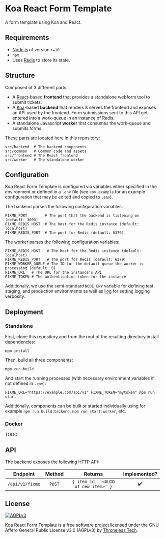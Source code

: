 # Koa React Form Template
A form template using Koa and React.

## Requirements
* [Node.js](https://nodejs.org) of version `>=10`
* `npm`
* Uses [Redis](https://redis.org) to store its state.

## Structure
Composed of 3 different parts:
* A [React](https://reactjs.org/)-based **frontend** that provides a standalone webform tool to submit tickets.
* A [Koa](https://koajs.com)-based **backend** that renders & serves the frontend and exposes an API used by the frontend. Form submissions sent to this API get entered into a work-queue in an instance of Redis.
* A standalone Javascript **worker** that consumes the work-queue and submits forms.

These parts are located here in this repository:
```
src/backend  # The backend components
src/common   # Common code and assets
src/frontend # The React frontend
src/worker   # The standalone worker
```

## Configuration
Koa React Form Template is configured via variables either specified in the environment or defined in a `.env` file (see `env.example` for an example configuration that may be edited and copied to `.env`).

The backend parses the following configuration variables:
```
FIXME_PORT        # The port that the backend is listening on (default: 3000)
FIXME_REDIS_HOST  # The host for the Redis instance (default: localhost)
FIXME_REDIS_PORT  # The port for Redis (default: 6379)
```
The worker parses the following configuration variables:
```
FIXME_REDIS_HOST   # The host for the Redis instance (default: localhost)
FIXME_REDIS_PORT   # The port for Redis (default: 6379)
FIXME_WORKER_QUEUE # The ID for the default queue the worker is processing (default: 0)
FIXME_URL   # The URL for the instance's API
FIXME_TOKEN # The authentication token for the instance
```
Additionally, we use the semi-standard `NODE_ENV` variable for defining test, staging, and production environments as well as [llog](https://github.com/mateodelnorte/llog) for setting logging verbosity.

## Deployment
### Standalone
First, clone this repository and from the root of the resulting directory install dependencies:
```
npm install
```
Then, build all three components:
```
npm run build
```
And start the running processes (with necessary environment variables if not defined in `.env`):
```
FIXME_URL="https://example.com/api/v1" FIXME_TOKEN="mytoken" npm run start
```
Additionally, components can be built or started individually using for example `npm run build:backend`, `npm run start:worker`, etc.

### Docker
TODO

## API
The backend exposes the following HTTP API:

| Endpoint          | Method | Returns                                 | Implemented?       |
| :------:          | :----: | :-----:                                 | :----------:       |
| `/api/v1/fixme` | `POST` | `{ item_id: '<UUID of new item>' }` | :heavy_check_mark: |

## License
[<img src="https://www.gnu.org/graphics/agplv3-155x51.png" alt="AGPLv3" >](http://www.gnu.org/licenses/agpl-3.0.html)

Koa React Form Template is a free software project licensed under the GNU Affero General Public License v3.0 (AGPLv3) by [Throneless Tech](https://throneless.tech).
